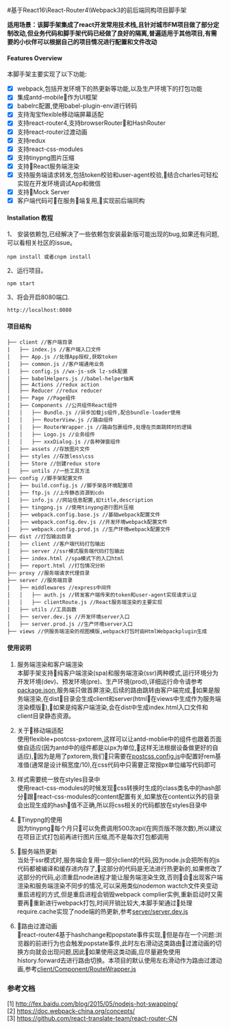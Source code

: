 #基于React16\React-Router4\Webpack3的前后端同构项目脚手架

**适用场景：该脚手架集成了react开发常用技术栈,且针对城市FM项目做了部分定制改动,但业务代码和脚手架代码已经做了良好的隔离,普遍适用于其他项目,有需要的小伙伴可以根据自己的项目情况进行配置和文件改动**

#### Features Overview
本脚手架主要实现了以下功能:
- [x] webpack,包括开发环境下的热更新等功能,以及生产环境下的打包功能
- [x] 集成antd-mobile作为UI框架
- [x] babelrc配置,使用babel-plugin-env进行转码
- [x] 支持淘宝flexible移动端屏幕适配
- [x] 支持react-router4,支持browserRouter和HashRouter
- [x] 支持react-router过渡动画
- [x] 支持redux
- [x] 支持react-css-modules
- [x] 支持tinypng图片压缩
- [x] 支持React服务端渲染
- [x] 支持服务端请求转发,包括token校验和user-agent校验,结合charles可轻松实现在开发环境调试App和微信
- [x] 支持Mock Server
- [x] 客户端代码可在服务端复用,实现前后端同构

#### Installation 教程

1、 安装依赖包,已经解决了一些依赖包安装最新版可能出现的bug,如果还有问题,可以看相关社区的issue。
```
npm install 或者cnpm install
```

2、运行项目。
 ```nodemon
 npm start
 ```

3、将会开启8080端口.
```nodemon
http://localhost:8080
```

#### 项目结构

```text
├── client //客户端目录
|   ├── index.js //客户端入口文件
│   ├── App.js //处理App授权,获取token
│   ├── common.js //客户端通用业务
│   ├── config.js //wx-js-sdk lz-sdk配置
│   ├── babelHelpers.js //babel-helper抽离
│   ├── Actions //redux action
│   ├── Reducer //redux reducer
│   ├── Page //Page组件
│   ├── Components //公共组件React组件
│   │   ├── Bundle.js //异步加载js组件,配合bundle-loader使用
│   │   ├── RouterView.js //路由组件
│   │   ├── RouterWrapper.js //路由包裹组件,处理在页面跳转时的逻辑
│   │   ├── Logo.js //业务组件
│   │   ├── xxxDialog.js //各种弹窗组件
│   ├── assets //存放图片文件 
│   ├── styles //存放less\css
│   ├── Store //创建redux store
│   ├── untils //一些工具方法
├── config //脚手架配置文件
│   ├── build.config.js //脚手架各环境配置项
│   ├── ftp.js //上传静态资源到cdn
│   ├── info.js //网站信息配置,如title,description
│   ├── tingpng.js //使用tinypng进行图片压缩
│   ├── webpack.config.base.js //基础webpack配置文件
│   ├── webpack.config.dev.js //开发环境webpack配置文件
│   ├── webpack.config.prod.js //生产环境webpack配置文件
├── dist //打包输出目录
│   ├── client //客户端代码打包输出
│   ├── server //ssr模式服务端代码打包输出
│   ├── index.html //spa模式下的入口html
│   ├── report.html //打包情况分析
├── proxy //服务端请求代理目录
├── server //服务端目录
│   ├── middlewares //express中间件
│   │   ├── auth.js //转发客户端传来的token和user-agent实现请求认证
│   │   ├── clientRoute.js //React服务端渲染的主要实现
│   ├── utils //工具函数
│   ├── server.dev.js //开发环境server入口
│   ├── server.prod.js //生产环境server入口
├── views //供服务端渲染的视图模版,webpack打包时由HtmlWebpackplugin生成
```
#### 使用说明
1. 服务端渲染和客户端渲染  
本脚手架支持纯客户端渲染(spa)和服务端渲染(ssr)两种模式,运行环境分为开发环境(dev)、预发环境(pre)、生产环境(prod),详细运行命令请参考[package.json](./package.json),服务端只做首屏渲染,后续的路由跳转由客户端完成,如果是服务端渲染,在dist目录会生成client和server(html在views中生成作为服务端渲染模版),如果是纯客户端渲染,会在dist中生成index.html入口文件和client目录静态资源。

2. 关于移动端适配  
使用flexible+postcss-pxtorem,这样可以让antd-moblie中的组件也跟着页面做自适应(因为antd中的组件都是以px为单位,这样无法根据设备做更好的自适应),因为是用了pxtorem,我们只需要在[postcss.config.js](./postcss.config.js)中配置好rem基准值(通常是设计稿宽度/10),在css代码中只需要正常按px单位编写代码即可

3. 样式需要统一放在styles目录中  
使用react-css-modules的时候发现css转换时生成的class类名中的hash部分跟react-css-modules的content配置有关,如果放在content以外的目录会出现生成的hash值不正确,所以将css相关的代码都放在styles目录中

4. Tinypng的使用  
因为tinypng每个月只可以免费调用500次api(在网页版不限次数),所以建议在项目正式打包前再进行图片压缩,而不是每次打包都调用

5. 服务端热更新  
当处于ssr模式时,服务端会复用一部分client的代码,因为node.js会把所有的js代码都被编译和缓存进内存了,这部分的代码是无法进行热更新的,如果修改了这部分的代码,必须重启node进程才能让服务端渲染生效,否则会出现客户端渲染和服务端渲染不同步的情况,可以采用类似nodemon wactch文件夹变动重启进程的方式,但是重启进程会销毁webpack complier实例,重新启动时又需要再重新进行webpack打包,时间开销比较大,本脚手架通过处理require.cache实现了node端的热更新,参考[server/server.dev.js](./server/server.dev.js)

6. 路由过渡动画  
react-router4基于hashchange和popstate事件实现,但是存在一个问题:浏览器的前进行为也会触发popstate事件,此时左右滑动这类路由过渡动画的切换方向就会出现问题,因此如果使用这类动画,应尽量避免使用history.forward去进行路由切换。本项目的默认使用左右滑动作为路由过渡动画,参考[client/Component/RouteWrapper.js](./client/Component/RouteWrapper.js)

### 参考文档
[1] http://fex.baidu.com/blog/2015/05/nodejs-hot-swapping/  
[2] https://doc.webpack-china.org/concepts/  
[3] https://github.com/react-translate-team/react-router-CN